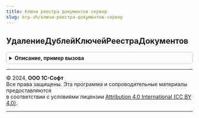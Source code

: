 ```yaml
---
title: Ключи реестра документов сервер
slug: erp-uh/ключи-реестра-документов-сервер
---
```



## УдалениеДублейКлючейРеестраДокументов
<details style="margin: 1em 0; padding: 0.5em; border: 1px solid #ccc; border-radius: 6px;">

<summary style="font-weight: bold; cursor: pointer;">Описание, пример вызова</summary>

```bsl

// Выполняет запуск регламентного задания по удалению дублей
// в справочнике КлючиРеестраДокументов.
//
Процедура УдалениеДублейКлючейРеестраДокументов() Экспорт
```

Пример вызова
```bsl
КлючиРеестраДокументовСервер.УдалениеДублейКлючейРеестраДокументов() 
```
</details>

---

© 2024, **ООО 1С-Софт**  
Все права защищены. Эта программа и сопроводительные материалы предоставляются  
в соответствии с условиями лицензии [Attribution 4.0 International (CC BY 4.0)](https://creativecommons.org/licenses/by/4.0/legalcode).

---

